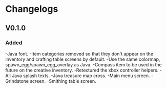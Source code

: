 # Changelogs

## V0.1.0
### Added
-Java font.
-Item categories removed so that they don't appear on the inventory and crafting table screens by default.
-Use the same colormap, spawn_egg/spawn_egg_overlay as Java.
-Compass item to be used in the future on the creative inventory.
-Retextured the xbox controller helpers.
-All Java splash texts.
-Java treasure map cross.
-Main menu screen.
-Grindstone screen.
-Smithing table screen.